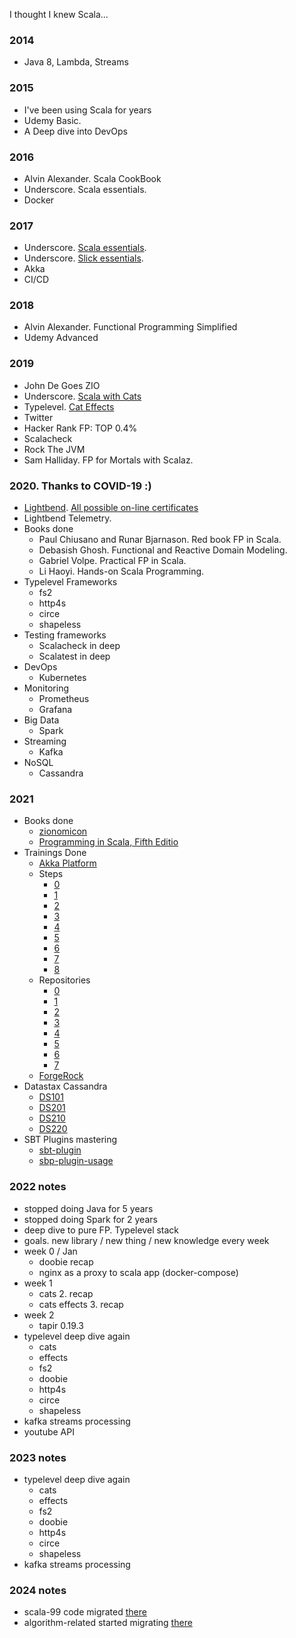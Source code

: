 I thought I knew Scala...

### 2014
- Java 8, Lambda, Streams

### 2015
- I've been using Scala for years
- Udemy Basic.
- A Deep dive into DevOps

### 2016
- Alvin Alexander. Scala CookBook
- Underscore. Scala essentials.
- Docker

### 2017
- Underscore. [Scala essentials](https://books.underscore.io/essential-scala/essential-scala.html).
- Underscore. [Slick essentials](https://books.underscore.io/essential-slick/essential-slick-3.html).
- Akka
- CI/CD

### 2018
- Alvin Alexander. Functional Programming Simplified
- Udemy Advanced

### 2019
- John De Goes ZIO
- Underscore. [Scala with Cats](https://www.scalawithcats.com) 
- Typelevel. [Cat Effects](https://typelevel.org/cats-effect/tutorial/tutorial.html)
- Twitter
- Hacker Rank FP: TOP 0.4%
- Scalacheck
- Rock The JVM
- Sam Halliday. FP for Mortals with Scalaz.

### 2020. Thanks to COVID-19 :)
- [Lightbend](https://academy.lightbend.com). [All possible on-line certificates](https://www.youracclaim.com/users/alexey-rykhalskiy)
- Lightbend Telemetry.
- Books done 
  - Paul Chiusano and Runar Bjarnason. Red book FP in Scala.
  - Debasish Ghosh. Functional and Reactive Domain Modeling.
  - Gabriel Volpe. Practical FP in Scala.
  - Li Haoyi. Hands-on Scala Programming.
- Typelevel Frameworks 
  - fs2
  - http4s
  - circe
  - shapeless
- Testing frameworks
  - Scalacheck in deep
  - Scalatest in deep
- DevOps 
  - Kubernetes 
- Monitoring
  - Prometheus
  - Grafana
- Big Data
  - Spark
- Streaming
  - Kafka
- NoSQL  
  - Cassandra
  
### 2021
- Books done
  - [zionomicon](https://www.zionomicon.com)
  - [Programming in Scala, Fifth Editio](https://www.artima.com/shop/programming_in_scala_5ed)
- Trainings Done  
  - [Akka Platform](https://info.lightbend.com/akka-platform-workshop-part-1-on-demand-recording.html)
  - Steps
    - [0](https://developer.lightbend.com/docs/akka-platform-guide/microservices-tutorial/overview.html)
    - [1](https://developer.lightbend.com/docs/akka-platform-guide/microservices-tutorial/dev-env.html)
    - [2](https://developer.lightbend.com/docs/akka-platform-guide/microservices-tutorial/template.html)
    - [3](https://developer.lightbend.com/docs/akka-platform-guide/microservices-tutorial/grpc-service.html)
    - [4](https://developer.lightbend.com/docs/akka-platform-guide/microservices-tutorial/entity.html)
    - [5](https://developer.lightbend.com/docs/akka-platform-guide/microservices-tutorial/complete-entity.html)
    - [6](https://developer.lightbend.com/docs/akka-platform-guide/microservices-tutorial/projection-query.html)
    - [7](https://developer.lightbend.com/docs/akka-platform-guide/microservices-tutorial/projection-kafka.html)
    - [8](https://developer.lightbend.com/docs/akka-platform-guide/microservices-tutorial/projection-grpc-client.html)
  - Repositories  
    - [0](https://developer.lightbend.com/docs/akka-platform-guide/microservices-tutorial/index.html)
    - [1](https://developer.lightbend.com/docs/akka-platform-guide/microservices-tutorial/_attachments/0-shopping-cart-start-scala.zip)
    - [2](https://developer.lightbend.com/docs/akka-platform-guide/microservices-tutorial/_attachments/1-shopping-cart-grpc-scala.zip)
    - [3](https://developer.lightbend.com/docs/akka-platform-guide/microservices-tutorial/_attachments/2-shopping-cart-event-sourced-scala.zip)
    - [4](https://developer.lightbend.com/docs/akka-platform-guide/microservices-tutorial/_attachments/3-shopping-cart-event-sourced-complete-scala.zip)
    - [5](https://developer.lightbend.com/docs/akka-platform-guide/microservices-tutorial/_attachments/4-shopping-cart-projection-scala.zip)
    - [6](https://developer.lightbend.com/docs/akka-platform-guide/microservices-tutorial/_attachments/5-shopping-cart-projection-kafka-scala.zip)
    - [7](https://developer.lightbend.com/docs/akka-platform-guide/microservices-tutorial/_attachments/6-shopping-cart-complete-scala.zip)
  - [ForgeRock](https://www.forgerock.com)
- Datastax Cassandra
  - [DS101](https://academy.datastax.com/#/online-courses/0da20519-364d-47a9-9916-b59c02175393)
  - [DS201](https://academy.datastax.com/#/online-courses/6167eee3-0575-4d88-9f80-f2270587ce23)
  - [DS210](https://academy.datastax.com/#/online-courses/b0ef552b-4f01-4e0e-ac17-6e7ce29ad6f0)
  - [DS220](https://academy.datastax.com/#/online-courses/ca2e1209-510b-44a6-97de-d5219d835319)
- SBT Plugins mastering
  - [sbt-plugin](https://github.com/alexr007/sbt-first-plugin)
  - [sbp-plugin-usage](https://github.com/alexr007/sbt-plugin-usage)

### 2022 notes
- stopped doing Java for 5 years
- stopped doing Spark for 2 years
- deep dive to pure FP. Typelevel stack
- goals. new library / new thing / new knowledge every week
- week 0 / Jan
    - doobie recap
    - nginx as a proxy to scala app (docker-compose)
- week 1
    - cats 2. recap
    - cats effects 3. recap
- week 2
    - tapir 0.19.3
- typelevel deep dive again
  - cats
  - effects
  - fs2
  - doobie
  - http4s
  - circe
  - shapeless
- kafka streams processing
- youtube API

### 2023 notes
- typelevel deep dive again
  - cats
  - effects
  - fs2
  - doobie
  - http4s
  - circe
  - shapeless
- kafka streams processing

### 2024 notes

- scala-99 code migrated [there](https://github.com/djnzx/scala-99)
- algorithm-related started migrating [there](https://github.com/djnzx/algorithms)
